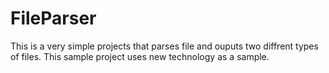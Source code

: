 FileParser
==========

This is a very simple projects that parses file and ouputs two diffrent types of files. This sample project uses new technology as a sample.
